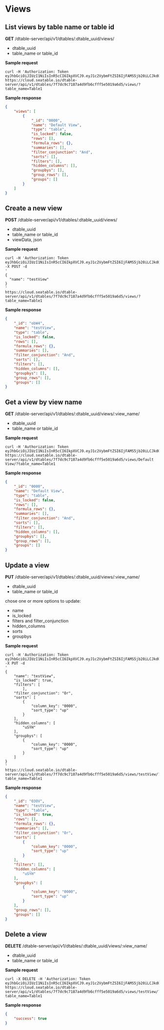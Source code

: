 # Views

## List views by table name or table id

**GET** /dtable-server/api/v1/dtables/:dtable_uuid/views/

* dtable_uuid
* table_name or table_id

**Sample request**

```
curl -H 'Authorization: Token eyJhbGciOiJIUzI1NiIsInR5cCI6IkpXVCJ9.eyJ1c2VybmFtZSI6IjFAMS5jb20iLCJkdGFibGVfdXVpZCI6IjYyMmYxZTZkMzM3NDQ5ZTQ5YjQyOWYyMjUzMDM3YTc2In0.3ytwzZsfZwzifAQtsLzn0AFMnEDSeHxkKlIgD6XKuIs' https://cloud.seatable.io/dtable-server/api/v1/dtables/7f7dc9c7187a4d9fb6cfff5e5019a6d5/views/?table_name=Table1

```

**Sample response**

```json
{
    "views": [
        {
            "_id": "0000",
            "name": "Default View",
            "type": "table",
            "is_locked": false,
            "rows": [],
            "formula_rows": {},
            "summaries": [],
            "filter_conjunction": "And",
            "sorts": [],
            "filters": [],
            "hidden_columns": [],
            "groupbys": [],
            "group_rows": [],
            "groups": []
        }
    ]
}

```

## Create a new view

**POST** /dtable-server/api/v1/dtables/:dtable_uuid/views/

* dtable_uuid
* table_name or table_id
* viewData, json

**Sample request**

```
curl -H 'Authorization: Token eyJhbGciOiJIUzI1NiIsInR5cCI6IkpXVCJ9.eyJ1c2VybmFtZSI6IjFAMS5jb20iLCJkdGFibGVfdXVpZCI6IjYyMmYxZTZkMzM3NDQ5ZTQ5YjQyOWYyMjUzMDM3YTc2In0.3ytwzZsfZwzifAQtsLzn0AFMnEDSeHxkKlIgD6XKuIs'
-X POST -d 
'
{
  "name": "testView"
}
'
https://cloud.seatable.io/dtable-server/api/v1/dtables/7f7dc9c7187a4d9fb6cfff5e5019a6d5/views/?table_name=Table1

```

**Sample response**

```json
{
    "_id": "obW4",
    "name": "testView",
    "type": "table",
    "is_locked": false,
    "rows": [],
    "formula_rows": {},
    "summaries": [],
    "filter_conjunction": "And",
    "sorts": [],
    "filters": [],
    "hidden_columns": [],
    "groupbys": [],
    "group_rows": [],
    "groups": []
}

```

## Get a view by view name

**GET** /dtable-server/api/v1/dtables/:dtable_uuid/views/:view_name/

* dtable_uuid
* table_name or table_id

**Sample request**

```
curl -H 'Authorization: Token eyJhbGciOiJIUzI1NiIsInR5cCI6IkpXVCJ9.eyJ1c2VybmFtZSI6IjFAMS5jb20iLCJkdGFibGVfdXVpZCI6IjYyMmYxZTZkMzM3NDQ5ZTQ5YjQyOWYyMjUzMDM3YTc2In0.3ytwzZsfZwzifAQtsLzn0AFMnEDSeHxkKlIgD6XKuIs'
https://cloud.seatable.io/dtable-server/api/v1/dtables/7f7dc9c7187a4d9fb6cfff5e5019a6d5/views/Default View/?table_name=Table1

```

**Sample response**

```json
{
    "_id": "0000",
    "name": "Default View",
    "type": "table",
    "is_locked": false,
    "rows": [],
    "formula_rows": {},
    "summaries": [],
    "filter_conjunction": "And",
    "sorts": [],
    "filters": [],
    "hidden_columns": [],
    "groupbys": [],
    "group_rows": [],
    "groups": []
}

```

## Update a view

**PUT** /dtable-server/api/v1/dtables/:dtable_uuid/views/:view_name/

* dtable_uuid
* table_name or table_id

chose one or more options to update:

* name
* is_locked
* filters and filter_conjunction
* hidden_columns
* sorts
* groupbys

**Sample request**

```
curl -H 'Authorization: Token eyJhbGciOiJIUzI1NiIsInR5cCI6IkpXVCJ9.eyJ1c2VybmFtZSI6IjFAMS5jb20iLCJkdGFibGVfdXVpZCI6IjYyMmYxZTZkMzM3NDQ5ZTQ5YjQyOWYyMjUzMDM3YTc2In0.3ytwzZsfZwzifAQtsLzn0AFMnEDSeHxkKlIgD6XKuIs'
-X PUT -d 
'
{
    "name": "testView",
    "is_locked": true,
    "filters": [
        ],
    "filter_conjunction": "Or",
    "sorts": [
        {
            "column_key": "0000",
            "sort_type": "up"
        }
    ],
    "hidden_columns": [
        "uSYH"
    ],
    "groupbys": [
        {
            "column_key": "0000",
            "sort_type": "up"
        }
    ]
}
'
https://cloud.seatable.io/dtable-server/api/v1/dtables/7f7dc9c7187a4d9fb6cfff5e5019a6d5/views/testView/?table_name=Table1

```

**Sample response**

```json
{
    "_id": "O3OV",
    "name": "testView",
    "type": "table",
    "is_locked": true,
    "rows": [],
    "formula_rows": {},
    "summaries": [],
    "filter_conjunction": "Or",
    "sorts": [
        {
            "column_key": "0000",
            "sort_type": "up"
        }
    ],
    "filters": [],
    "hidden_columns": [
        "uSYH"
    ],
    "groupbys": [
        {
            "column_key": "0000",
            "sort_type": "up"
        }
    ],
    "group_rows": [],
    "groups": []
}

```

## Delete a view

**DELETE** /dtable-server/api/v1/dtables/:dtable_uuid/views/:view_name/

* dtable_uuid
* table_name or table_id

**Sample request**

```
curl -X DELETE -H 'Authorization: Token eyJhbGciOiJIUzI1NiIsInR5cCI6IkpXVCJ9.eyJ1c2VybmFtZSI6IjFAMS5jb20iLCJkdGFibGVfdXVpZCI6IjYyMmYxZTZkMzM3NDQ5ZTQ5YjQyOWYyMjUzMDM3YTc2In0.3ytwzZsfZwzifAQtsLzn0AFMnEDSeHxkKlIgD6XKuIs'
https://cloud.seatable.io/dtable-server/api/v1/dtables/7f7dc9c7187a4d9fb6cfff5e5019a6d5/views/testView/?table_name=Table1

```

**Sample response**

```json
{
    "success": true
}

```



